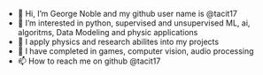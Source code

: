 - 👋 Hi, I’m George Noble and my github user name is @tacit17
- 👀 I’m interested in python, supervised and unsupervised ML, ai, algoritms, Data Modeling and physic applications
- 🌱 I apply physics and research abilites into my projects 
- 💞️ I have completed in games, computer vision, audio processing 
- 📫 How to reach me on github @tacit17
<!---
tacit17/tacit17 is a ✨ special ✨ repository because its `README.md` (this file) appears on your GitHub profile.
You can click the Preview link to take a look at your changes.
--->
